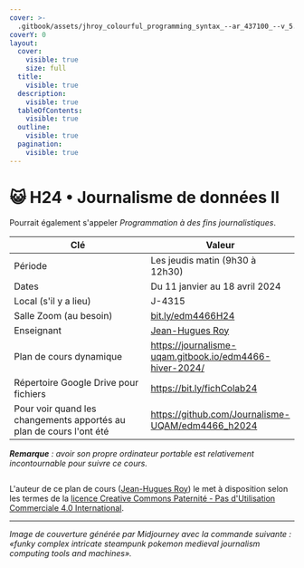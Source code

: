 ```yaml
---
cover: >-
  .gitbook/assets/jhroy_colourful_programming_syntax_--ar_437100_--v_5.2_35998c74-9d37-4524-936e-ddcf05e69909.png
coverY: 0
layout:
  cover:
    visible: true
    size: full
  title:
    visible: true
  description:
    visible: true
  tableOfContents:
    visible: true
  outline:
    visible: true
  pagination:
    visible: true
---
```


# 😺 H24 • Journalisme de données II

Pourrait également s'appeler _Programmation à des fins journalistiques_.

<table><thead><tr><th width="264.7099910230303">Clé</th><th>Valeur</th></tr></thead><tbody><tr><td>Période</td><td>Les jeudis matin (9h30 à 12h30)</td></tr><tr><td>Dates</td><td>Du 11 janvier au 18 avril 2024</td></tr><tr><td>Local (s'il y a lieu)</td><td>J-4315</td></tr><tr><td>Salle Zoom (au besoin)</td><td><a href="https://bit.ly/edm4466H24">bit.ly/edm4466H24</a></td></tr><tr><td>Enseignant</td><td><a href="intro/enseignant.md">Jean-Hugues Roy</a></td></tr><tr><td>Plan de cours dynamique</td><td><a href="https://journalisme-uqam.gitbook.io/edm4466-hiver-2024/">https://journalisme-uqam.gitbook.io/edm4466-hiver-2024/</a></td></tr><tr><td>Répertoire Google Drive pour fichiers</td><td><a href="https://bit.ly/fichColab24">https://bit.ly/fichColab24</a></td></tr><tr><td>Pour voir quand les changements apportés au plan de cours l'ont été </td><td><a href="https://github.com/Journalisme-UQAM/edm4466_h2024">https://github.com/Journalisme-UQAM/edm4466_h2024</a></td></tr></tbody></table>

_**Remarque** : avoir son propre ordinateur portable est relativement incontournable pour suivre ce cours._

<figure><img src="https://i.creativecommons.org/l/by-nc/4.0/88x31.png" alt=""><figcaption></figcaption></figure>

L'auteur de ce plan de cours ([Jean-Hugues Roy](https://professeurs.uqam.ca/professeur/WyTzZVrQL3o\_/)) le met à disposition selon les termes de la [licence Creative Commons Paternité - Pas d'Utilisation Commerciale 4.0 International](http://creativecommons.org/licenses/by-nc/4.0/).

***

_Image de couverture générée par Midjourney avec la commande suivante : «funky complex intricate steampunk pokemon medieval journalism computing tools and machines»._
